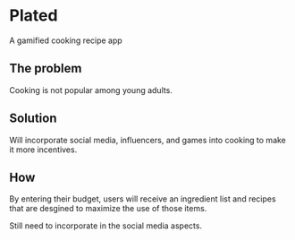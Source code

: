# Plated
A gamified cooking recipe app  

## The problem
Cooking is not popular among young adults. 

## Solution
Will incorporate social media, influencers, and games into cooking to make it more incentives. 

## How
By entering their budget, users will receive an ingredient list and recipes that are desgined to maximize the use of those items.  

Still need to incorporate in the social media aspects. 

